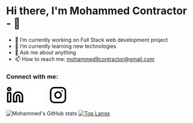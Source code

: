 
<!--
**MohammedContractor/MohammedContractor** is a ✨ _special_ ✨ repository because its `README.md` (this file) appears on your GitHub profile.

Here are some ideas to get you started:

- 🔭 I’m currently working on ...
- 🌱 I’m currently learning ...
- 👯 I’m looking to collaborate on ...
- 🤔 I’m looking for help with ...
- 💬 Ask me about ...
- 📫 How to reach me: ...
- 😄 Pronouns: ...
- ⚡ Fun fact: ...
-->

# Hi there, I'm Mohammed Contractor - 👋 

- 🔭 I’m currently working on Full Stack web development project
- 🌱 I’m currently learning new technologies
- 💬 Ask me about anything
- 📫 How to reach me: mohammed9contractor@gmail.com

### Connect with me:

[![website](./img/linkedin-light.svg)](https://linkedin.com/in/mohammedcontractor#gh-light-mode-only)
[![website](./img/linkedin-dark.svg)](https://linkedin.com/in/mohammedcontractor#gh-dark-mode-only)
&nbsp;&nbsp;
[![website](./img/instagram-light.svg)](https://instagram.com/theshadypages#gh-light-mode-only)
[![website](./img/instagram-dark.svg)](https://instagram.com/theshadypages#gh-dark-mode-only)



![Mohammed's GitHub stats](https://github-readme-stats-sigma-five.vercel.app/api?username=MohammedContractor&theme=algolia&show_icons=true) [![Top Langs](https://github-readme-stats-sigma-five.vercel.app/api/top-langs/?username=MohammedContractor&layout=compact&theme=algolia)](https://github.com/MohammedContractor/github-readme-stats)


[instagram]: https://www.instagram.com/theshadypages/
[linkedin]: https://www.linkedin.com/in/mohammedcontractor/
